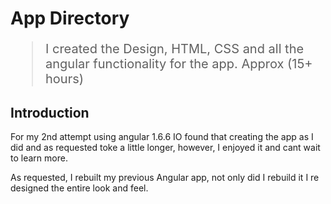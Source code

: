 # App Directory
<blockquote style="font-size: 20px;">
  I created the Design, HTML, CSS and all the angular functionality for the app. Approx (15+ hours)
</blockquote>
<h2>Introduction</h2>
<p>For my 2nd attempt using angular 1.6.6 IO found that creating the app as I did and as requested toke a little longer, however, I enjoyed it and cant wait to learn more.  </p>
<p>As requested, I rebuilt my previous Angular app, not only did I rebuild it I re designed the entire look and feel.</p>
